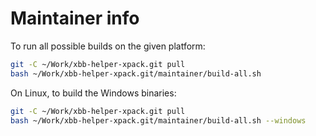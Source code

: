# Maintainer info

To run all possible builds on the given platform:

```sh
git -C ~/Work/xbb-helper-xpack.git pull
bash ~/Work/xbb-helper-xpack.git/maintainer/build-all.sh
```

On Linux, to build the Windows binaries:

```sh
git -C ~/Work/xbb-helper-xpack.git pull
bash ~/Work/xbb-helper-xpack.git/maintainer/build-all.sh --windows
```

